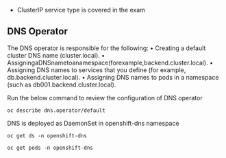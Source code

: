 * ClusterIP service type is covered in the exam

## DNS Operator
The DNS operator is responsible for the following:
• Creating a default cluster DNS name (cluster.local).
• AssigningaDNSnametoanamespace(forexample,backend.cluster.local).
• Assigning DNS names to services that you define (for example, db.backend.cluster.local).
• Assigning DNS names to pods in a namespace (such as db001.backend.cluster.local).

Run the below command to review the configuration of DNS operator

`oc describe dns.operator/default`

DNS is deployed as DaemonSet in openshift-dns namespace

`oc get ds -n openshift-dns`

`oc get pods -n openshift-dns`



